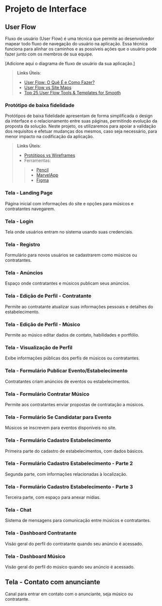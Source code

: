 
# Projeto de Interface

## User Flow

Fluxo de usuário (User Flow) é uma técnica que permite ao desenvolvedor mapear todo fluxo de navegação do usuário na aplicação. Essa técnica funciona para alinhar os caminhos e as possíveis ações que o usuário pode fazer junto com os membros de sua equipe.

[Adicione aqui o diagrama de fluxo de usuário da sua aplicação.] 

> **Links Úteis**:
> - [User Flow: O Quê É e Como Fazer?](https://medium.com/7bits/fluxo-de-usu%C3%A1rio-user-flow-o-que-%C3%A9-como-fazer-79d965872534)
> - [User Flow vs Site Maps](http://designr.com.br/sitemap-e-user-flow-quais-as-diferencas-e-quando-usar-cada-um/)
> - [Top 25 User Flow Tools & Templates for Smooth](https://www.mockplus.com/blog/post/user-flow-tools)

### Protótipo de baixa fidelidade

Protótipos de baixa fidelidade apresentam de forma simplificada o design da interface e o relacionamento entre suas páginas, permitindo evolução da proposta da solução. Neste projeto, os utilizaremos para apoiar a validação dos requisitos e efetuar mudanças dos mesmos, caso seja necessário, para menor impacto na codificação da aplicação.


 
> **Links Úteis**:
> - [Protótipos vs Wireframes](https://www.nngroup.com/videos/prototypes-vs-wireframes-ux-projects/)
>- Ferramentas:
>> - [Pencil](https://pencil.evolus.vn/)
>> - [MarvelApp](https://marvelapp.com/)
>> - [Figma](https://www.figma.com/)

### Tela - Landing Page

Página inicial com informações do site e opções para músicos e contratantes navegarem.

### Tela - Login

Tela onde usuários entram no sistema usando suas credenciais.

### Tela - Registro

Formulário para novos usuários se cadastrarem como músicos ou contratantes.

### Tela - Anúncios

Espaço onde contratantes e músicos publicam seus anúncios.

### Tela - Edição de Perfil - Contratante

Permite ao contratante atualizar suas informações pessoais e detalhes do estabelecimento.

### Tela - Edição de Perfil - Músico

Permite ao músico editar dados de contato, habilidades e portfólio.

### Tela - Visualização de Perfil

Exibe informações públicas dos perfis de músicos ou contratantes.

### Tela - Formulário Publicar Evento/Estabelecimento

Contratantes criam anúncios de eventos ou estabelecimentos.

### Tela - Formulário Contratar Músico

Permite aos contratantes enviar propostas de contratação a músicos.

### Tela - Formulário Se Candidatar para Evento

Músicos se inscrevem para eventos disponíveis no site.

### Tela - Formulário Cadastro Estabelecimento

Primeira parte do cadastro de estabelecimentos, com dados básicos.

### Tela - Formulário Cadastro Estabelecimento - Parte 2

Segunda parte, com informações relacionadas à localização.

### Tela - Formulário Cadastro Estabelecimento - Parte 3

Terceira parte, com espaço para anexar mídias.

### Tela - Chat

Sistema de mensagens para comunicação entre músicos e contratantes.

### Tela - Dashboard Contratante

Visão geral do perfil do contratante quando seu anúncio é acessado.

### Tela - Dashboard Músico

Visão geral do perfil do músico quando seu anúncio é acessado.

## Tela - Contato com anunciante

Canal para entrar em contato com o anunciante, seja músico ou contratante.

